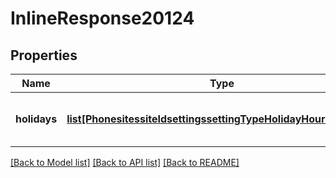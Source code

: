 # InlineResponse20124

## Properties
Name | Type | Description | Notes
------------ | ------------- | ------------- | -------------
**holidays** | [**list[PhonesitessiteIdsettingssettingTypeHolidayHoursHolidays]**](PhonesitessiteIdsettingssettingTypeHolidayHoursHolidays.md) | The settings for holiday hours. | [optional] 

[[Back to Model list]](../README.md#documentation-for-models) [[Back to API list]](../README.md#documentation-for-api-endpoints) [[Back to README]](../README.md)

